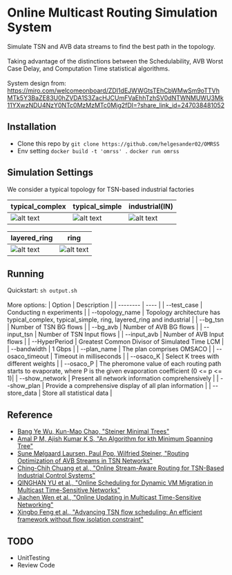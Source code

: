 # Online Multicast Routing Simulation System
Simulate TSN and AVB data streams to find the best path in the topology. <br />
<br />
Taking advantage of the distinctions between the Schedulability, AVB Worst Case Delay, and Computation Time statistical algorithms. <br />
<br />
System design from: https://miro.com/welcomeonboard/ZDI1dEJWWGtsTEhCbWMwSm9oTTVhMTk5Y3BaZE83U0hZVDA1S3ZacHJCUmFVaEhhTzhSV0dNTWNMUWU3Mk11YXwzNDU4NzY0NTc0MzMzMTc0Mjg2fDI=?share_link_id=247038481052 <br />

## Installation
* Clone this repo by `git clone https://github.com/helgesander02/OMRSS`
* Env setting `docker build -t 'omrss' .`  `docker run omrss`


## Simulation Settings
We consider a typical topology for TSN-based industrial factories <br />

| typical_complex | typical_simple | industrial(IN) |
| --- | --- | --- |
|![alt text](https://github.com/helgesander02/OMRSS/blob/main/img/typical1.png)|![alt text](https://github.com/helgesander02/OMRSS/blob/main/img/typical2.png)|![alt text](https://github.com/helgesander02/OMRSS/blob/main/img/industrial.png)|

| layered_ring | ring |
| --- | --- |
|![alt text](https://github.com/helgesander02/OMRSS/blob/main/img/layeredring.png)|![alt text](https://github.com/helgesander02/OMRSS/blob/main/img/ring.png)|



## Running
Quickstart: `sh output.sh` <br />
<br />
More options:
| Option | Description |
| -------- | ---- | 
| --test_case | Conducting n experiments |
| --topology_name | Topology architecture has typical_complex, typical_simple, ring, layered_ring and industrial |
| --bg_tsn | Number of TSN BG flows |
| --bg_avb | Number of AVB BG flows |
| --input_tsn | Number of TSN Input flows |
| --input_avb | Number of AVB Input flows |
| --HyperPeriod | Greatest Common Divisor of Simulated Time LCM |
| --bandwidth | 1 Gbps |
| --plan_name | The plan comprises OMSACO |
| --osaco_timeout | Timeout in milliseconds |
| --osaco_K | Select K trees with different weights |
| --osaco_P | The pheromone value of each routing path starts to evaporate, where P is the given evaporation coefficient (0 <= p <= 1)|
| --show_network | Present all network information comprehensively |
| --show_plan | Provide a comprehensive display of all plan information |
| --store_data | Store all statistical data |


## Reference
* [Bang Ye Wu, Kun-Mao Chao, "Steiner Minimal Trees"](https://www.csie.ntu.edu.tw/~kmchao/tree10spr/Steiner.pdf)
* [Amal P M, Ajish Kumar K S, "An Algorithm for kth Minimum Spanning Tree"](https://www.sciencedirect.com/science/article/abs/pii/S157106531630083X)
* [Sune Mølgaard Laursen, Paul Pop, Wilfried Steiner, "Routing Optimization of AVB Streams in TSN Networks"](https://backend.orbit.dtu.dk/ws/files/127311642/Sune_Molgaard_Laursen2016aa_Routing_Optimization_of_AVB_St_SIGBED_Review_1.pdf)
* [Ching-Chih Chuang et al., "Online Stream-Aware Routing for TSN-Based Industrial Control Systems"](https://www.researchgate.net/publication/347154804_Online_Stream-Aware_Routing_for_TSN-Based_Industrial_Control_Systems)
* [QINGHAN YU et al., "Online Scheduling for Dynamic VM Migration in Multicast Time-Sensitive Networks"](https://ieeexplore.ieee.org/document/8747398)
* [Jiachen Wen  et al., "Online Updating in Multicast Time-Sensitive Networking"](https://ieeexplore.ieee.org/document/10258186)
* [Xingbo Feng  et al., "Advancing TSN flow scheduling: An efficient framework without flow isolation constraint"](https://www.sciencedirect.com/science/article/pii/S1389128624005206#:~:text=Central%20to%20our%20approach%20is%20a)

## TODO
* UnitTesting
* Review Code
